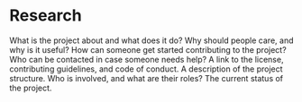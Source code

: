 # Research
What is the project about and what does it do?
Why should people care, and why is it useful?
How can someone get started contributing to the project?
Who can be contacted in case someone needs help?
A link to the license, contributing guidelines, and code of conduct.
A description of the project structure.
Who is involved, and what are their roles?
The current status of the project.
